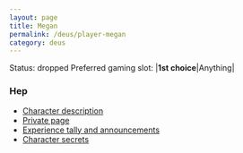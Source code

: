 ```yaml
---
layout: page
title: Megan
permalink: /deus/player-megan
category: deus
---
```

Status: dropped
Preferred gaming slot:
|__1st choice__|Anything|
### Hep
* [Character description](char-public-megan)
* [Private page](char-private-megan)
* [Experience tally and announcements](announce-megan)
* [Character secrets](char-secrets-megan)

